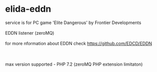 # elida-eddn
service is for PC game 'Elite Dangerous' by Frontier Developments
<br><br>
EDDN listener (zeroMQ)
<br><br>
for more nformation about EDDN check https://github.com/EDCD/EDDN
<br><br>
<br><br>
max version supported - PHP 7.2 (zeroMQ PHP extension limitaton)
